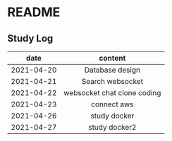 # README

## Study Log
| date | content |
|---|:---:|
| 2021-04-20 | Database design |
| 2021-04-21 | Search websocket |
| 2021-04-22 | websocket chat clone coding |
| 2021-04-23 | connect aws |
| 2021-04-26 | study docker |
| 2021-04-27 | study docker2 |